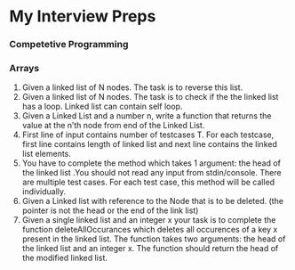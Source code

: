 # My Interview Preps
### Competetive Programming
### Arrays

1. Given a linked list of N nodes. The task is to reverse this list.
1. Given a linked list of N nodes. The task is to check if the the linked list has a loop. Linked list can contain self loop.
1. Given a Linked List and a number n, write a function that returns the value at the n’th node from end of the Linked List.
1. First line of input contains number of testcases T. For each testcase, first line contains length of linked list and next line contains the linked list elements.
1. You have to complete the method which takes 1 argument: the head of the  linked list  .You should not read any input from stdin/console. There are multiple test cases. For each test case, this method will be called individually.
1. Given a Linked list with reference to the Node that is to be deleted. (the pointer is not the head or the end of the link list)
1. Given a single linked list and an integer x your task is to complete the function deleteAllOccurances  which deletes all occurences of a key x present in the linked list. The function takes two arguments: the head of the linked list and an integer x. The function should return the head of the modified linked list.
